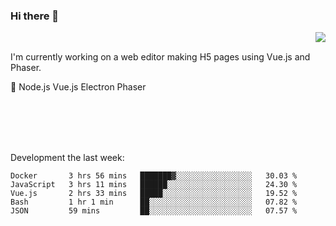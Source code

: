 ### Hi there 👋

<img align="right" src="https://github-readme-stats.vercel.app/api?username=jasonpanggo"/>

<br>
<p align="left">
I'm currently working on a web editor making H5 pages using Vue.js and Phaser.
</p>
<p align="left">
📖 Node.js Vue.js Electron Phaser
</p>
<br>
<br>
<br>
<br>

Development the last week:
<!--START_SECTION:waka-->
```text
Docker       3 hrs 56 mins   ███████▓░░░░░░░░░░░░░░░░░   30.03 % 
JavaScript   3 hrs 11 mins   ██████░░░░░░░░░░░░░░░░░░░   24.30 % 
Vue.js       2 hrs 33 mins   █████░░░░░░░░░░░░░░░░░░░░   19.52 % 
Bash         1 hr 1 min      ██░░░░░░░░░░░░░░░░░░░░░░░   07.82 % 
JSON         59 mins         ██░░░░░░░░░░░░░░░░░░░░░░░   07.57 % 
```
<!--END_SECTION:waka-->

<!--
**JASONPANGGO/jasonpanggo** is a ✨ _special_ ✨ repository because its `README.md` (this file) appears on your GitHub profile.

Here are some ideas to get you started:

- 🔭 I’m currently working on ...
- 🌱 I’m currently learning ...
- 👯 I’m looking to collaborate on ...
- 🤔 I’m looking for help with ...
- 💬 Ask me about ...
- 📫 How to reach me: ...
- 😄 Pronouns: ...
- ⚡ Fun fact: ...
-->
